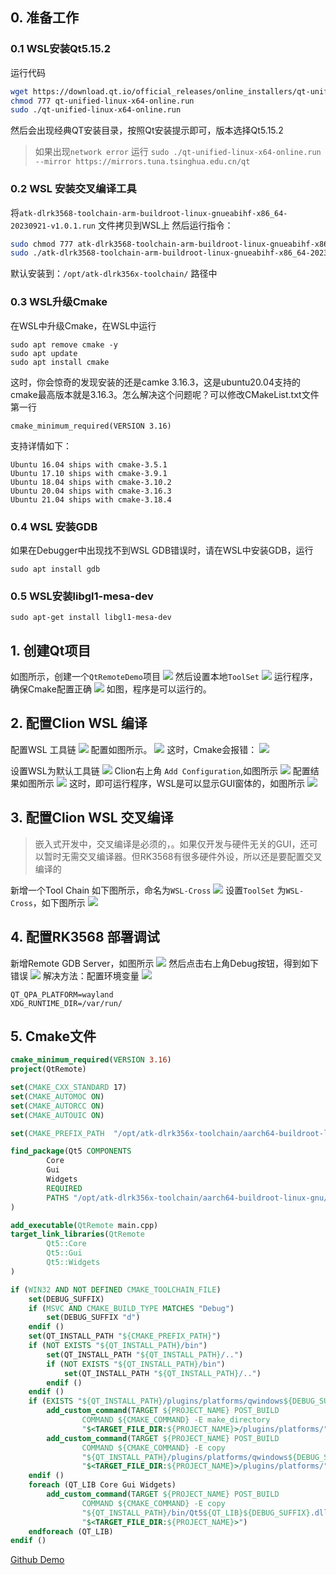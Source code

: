 ## 0. 准备工作
### 0.1 WSL安装Qt5.15.2
运行代码
```bash
wget https://download.qt.io/official_releases/online_installers/qt-unified-linux-x64-online.run
chmod 777 qt-unified-linux-x64-online.run
sudo ./qt-unified-linux-x64-online.run
```
然后会出现经典QT安装目录，按照Qt安装提示即可，版本选择Qt5.15.2
> 如果出现`network error` 运行 `sudo ./qt-unified-linux-x64-online.run --mirror https://mirrors.tuna.tsinghua.edu.cn/qt`
### 0.2 WSL 安装交叉编译工具
将`atk-dlrk3568-toolchain-arm-buildroot-linux-gnueabihf-x86_64-20230921-v1.0.1.run` 文件拷贝到WSL上
然后运行指令：
```bash
sudo chmod 777 atk-dlrk3568-toolchain-arm-buildroot-linux-gnueabihf-x86_64-20230921-v1.0.1.run
sudo ./atk-dlrk3568-toolchain-arm-buildroot-linux-gnueabihf-x86_64-20230921-v1.0.1.run
```
默认安装到：`/opt/atk-dlrk356x-toolchain/` 路径中
### 0.3 WSL升级Cmake
在WSL中升级Cmake，在WSL中运行
```
sudo apt remove cmake -y
sudo apt update
sudo apt install cmake
```
这时，你会惊奇的发现安装的还是camke 3.16.3，这是ubuntu20.04支持的cmake最高版本就是3.16.3。怎么解决这个问题呢？可以修改CMakeList.txt文件第一行
```camke
cmake_minimum_required(VERSION 3.16)
```
支持详情如下：
```
Ubuntu 16.04 ships with cmake-3.5.1
Ubuntu 17.10 ships with cmake-3.9.1
Ubuntu 18.04 ships with cmake-3.10.2
Ubuntu 20.04 ships with cmake-3.16.3
Ubuntu 21.04 ships with cmake-3.18.4
```
### 0.4 WSL 安装GDB
如果在Debugger中出现找不到WSL GDB错误时，请在WSL中安装GDB，运行
```shell
sudo apt install gdb
```
### 0.5 WSL安装libgl1-mesa-dev
```
sudo apt-get install libgl1-mesa-dev
```
## 1. 创建Qt项目
如图所示，创建一个`QtRemoteDemo`项目
![](https://file.spartajet.com/202401122142620.png)
然后设置本地`ToolSet`
![](https://file.spartajet.com/202401122143530.png)
运行程序，确保Cmake配置正确
![](https://file.spartajet.com/202401122144859.png)
如图，程序是可以运行的。
## 2. 配置Clion WSL 编译
配置WSL 工具链
![](https://file.spartajet.com/202401122145022.png)
配置如图所示。
![](https://file.spartajet.com/202401122151916.png)
这时，Cmake会报错：
![](https://file.spartajet.com/202401122222791.png)

设置WSL为默认工具链
![](https://file.spartajet.com/202401122152897.png)
Clion右上角 `Add Configuration`,如图所示
![](https://file.spartajet.com/202401122156033.png)
配置结果如图所示
![](https://file.spartajet.com/202401122259874.png)
这时，即可运行程序，WSL是可以显示GUI窗体的，如图所示
![](https://file.spartajet.com/202401122317753.png)

## 3. 配置Clion WSL 交叉编译
>嵌入式开发中，交叉编译是必须的，。如果仅开发与硬件无关的GUI，还可以暂时无需交叉编译器。但RK3568有很多硬件外设，所以还是要配置交叉编译的

新增一个Tool Chain 如下图所示，命名为`WSL-Cross`
![](https://file.spartajet.com/202401122326331.png)
设置`ToolSet` 为`WSL-Cross`，如下图所示
![](https://file.spartajet.com/202401122328047.png)




## 4. 配置RK3568 部署调试

新增Remote GDB Server，如图所示
![](https://file.spartajet.com/202401130047571.png)
然后点击右上角Debug按钮，得到如下错误
![](https://file.spartajet.com/202401130048580.png)
解决方法：配置环境变量
![](https://file.spartajet.com/202401130058443.png)
```
QT_QPA_PLATFORM=wayland
XDG_RUNTIME_DIR=/var/run/
```

## 5. Cmake文件
```cmake
cmake_minimum_required(VERSION 3.16)
project(QtRemote)

set(CMAKE_CXX_STANDARD 17)
set(CMAKE_AUTOMOC ON)
set(CMAKE_AUTORCC ON)
set(CMAKE_AUTOUIC ON)

set(CMAKE_PREFIX_PATH  "/opt/atk-dlrk356x-toolchain/aarch64-buildroot-linux-gnu/sysroot/usr/lib/cmake/")

find_package(Qt5 COMPONENTS
        Core
        Gui
        Widgets
        REQUIRED
        PATHS "/opt/atk-dlrk356x-toolchain/aarch64-buildroot-linux-gnu/sysroot/usr/lib/"
)

add_executable(QtRemote main.cpp)
target_link_libraries(QtRemote
        Qt5::Core
        Qt5::Gui
        Qt5::Widgets
)

if (WIN32 AND NOT DEFINED CMAKE_TOOLCHAIN_FILE)
    set(DEBUG_SUFFIX)
    if (MSVC AND CMAKE_BUILD_TYPE MATCHES "Debug")
        set(DEBUG_SUFFIX "d")
    endif ()
    set(QT_INSTALL_PATH "${CMAKE_PREFIX_PATH}")
    if (NOT EXISTS "${QT_INSTALL_PATH}/bin")
        set(QT_INSTALL_PATH "${QT_INSTALL_PATH}/..")
        if (NOT EXISTS "${QT_INSTALL_PATH}/bin")
            set(QT_INSTALL_PATH "${QT_INSTALL_PATH}/..")
        endif ()
    endif ()
    if (EXISTS "${QT_INSTALL_PATH}/plugins/platforms/qwindows${DEBUG_SUFFIX}.dll")
        add_custom_command(TARGET ${PROJECT_NAME} POST_BUILD
                COMMAND ${CMAKE_COMMAND} -E make_directory
                "$<TARGET_FILE_DIR:${PROJECT_NAME}>/plugins/platforms/")
        add_custom_command(TARGET ${PROJECT_NAME} POST_BUILD
                COMMAND ${CMAKE_COMMAND} -E copy
                "${QT_INSTALL_PATH}/plugins/platforms/qwindows${DEBUG_SUFFIX}.dll"
                "$<TARGET_FILE_DIR:${PROJECT_NAME}>/plugins/platforms/")
    endif ()
    foreach (QT_LIB Core Gui Widgets)
        add_custom_command(TARGET ${PROJECT_NAME} POST_BUILD
                COMMAND ${CMAKE_COMMAND} -E copy
                "${QT_INSTALL_PATH}/bin/Qt5${QT_LIB}${DEBUG_SUFFIX}.dll"
                "$<TARGET_FILE_DIR:${PROJECT_NAME}>")
    endforeach (QT_LIB)
endif ()

```

 [Github Demo](https://github.com/spartajet/QtCrossRemoteDemo) 



